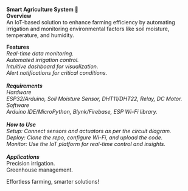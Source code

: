 
__Smart Agriculture System 🌾__ <br>
__Overview__ <br>
An IoT-based solution to enhance farming efficiency by automating irrigation and monitoring environmental factors like soil moisture, temperature, and humidity.<br>

__Features__ <br>
_Real-time data monitoring.<br>
Automated irrigation control.<br>
Intuitive dashboard for visualization.<br>
Alert notifications for critical conditions.<br><br>
__Requirements__ <br>
Hardware<br>
ESP32/Arduino, Soil Moisture Sensor, DHT11/DHT22, Relay, DC Motor.<br>
Software<br>
Arduino IDE/MicroPython, Blynk/Firebase, ESP Wi-Fi library.<br><br>
__How to Use__ <br>
Setup: Connect sensors and actuators as per the circuit diagram.<br>
Deploy: Clone the repo, configure Wi-Fi, and upload the code.<br>
Monitor: Use the IoT platform for real-time control and insights.<br><br>
__Applications___ <br>
Precision irrigation.<br>
Greenhouse management.<br>


Effortless farming, smarter solutions!<br>

